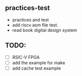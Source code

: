 ## practices-test
 - practices and test
 - add riscv asm file test. 
 - read book digital design system

## TODO:
 - [ ] RSIC-V FPGA 
 - [ ] add the example for make
 - [ ] add cache test example
